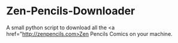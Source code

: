# Zen-Pencils-Downloader
A small python script to download all the <a href="http://zenpencils.com>Zen Pencils</a> Comics on your machine.
